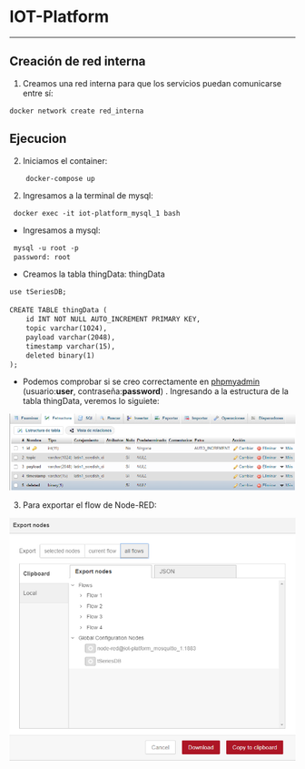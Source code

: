 # IOT-Platform

----
## Creación de red interna
1. Creamos una red interna para que los servicios puedan comunicarse entre sí:
```
docker network create red_interna
```

## Ejecucion
2. Iniciamos el container:

```
    docker-compose up
```

2. Ingresamos a la terminal de mysql:

```
 docker exec -it iot-platform_mysql_1 bash
```

* Ingresamos a mysql:
```
 mysql -u root -p
 password: root
```

* Creamos la tabla thingData:
thingData
```
use tSeriesDB;

CREATE TABLE thingData (
    id INT NOT NULL AUTO_INCREMENT PRIMARY KEY,
    topic varchar(1024),
    payload varchar(2048),
    timestamp varchar(15),
    deleted binary(1)
);
```
* Podemos comprobar si se creo correctamente en [phpmyadmin](localhost:8080) (usuario:**user**, contraseña:**password**) . Ingresando a la estructura de la tabla thingData, veremos lo siguiete:

![Estructura de tabla](/images/Estructura_mysql.png)

3. Para exportar el flow de Node-RED:

![Exportar flow de Node-RED](/images/export.png)
